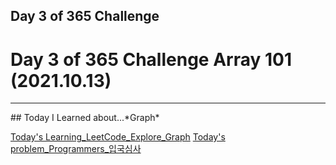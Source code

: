 ## Day 3 of 365 Challenge

# Day 3 of 365 Challenge Array 101 (2021.10.13)
<hr/>
## Today I Learned about...*Graph*

[Today's Learning_LeetCode_Explore_Graph](https://leetcode.com/explore/learn/card/graph/)
[Today's problem_Programmers_입국심사]()